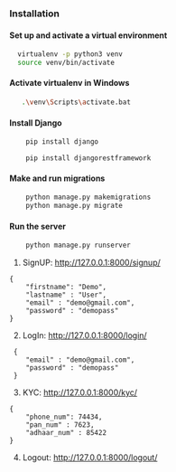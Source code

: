 ### Installation
#### Set up and activate a virtual environment
```sh
  virtualenv -p python3 venv
  source venv/bin/activate
```
#### Activate virtualenv in Windows
```sh
   .\venv\Scripts\activate.bat
```
#### Install Django
```sh
    pip install django
```
```
    pip install djangorestframework
```
#### Make and run migrations
```sh
    python manage.py makemigrations
    python manage.py migrate
```
#### Run the server
```sh
    python manage.py runserver
```

1. SignUP:  http://127.0.0.1:8000/signup/   
```
{  
    "firstname": "Demo",  
    "lastname" : "User",  
    "email" : "demo@gmail.com",  
    "password" : "demopass"  
}  
```

2. LogIn: http://127.0.0.1:8000/login/    
```
 {  
    "email" : "demo@gmail.com",  
    "password" : "demopass"  
 }  
```
3. KYC: http://127.0.0.1:8000/kyc/

```
{
    "phone_num": 74434,
    "pan_num" : 7623,
    "adhaar_num" : 85422
}
```
4. Logout: http://127.0.0.1:8000/logout/

